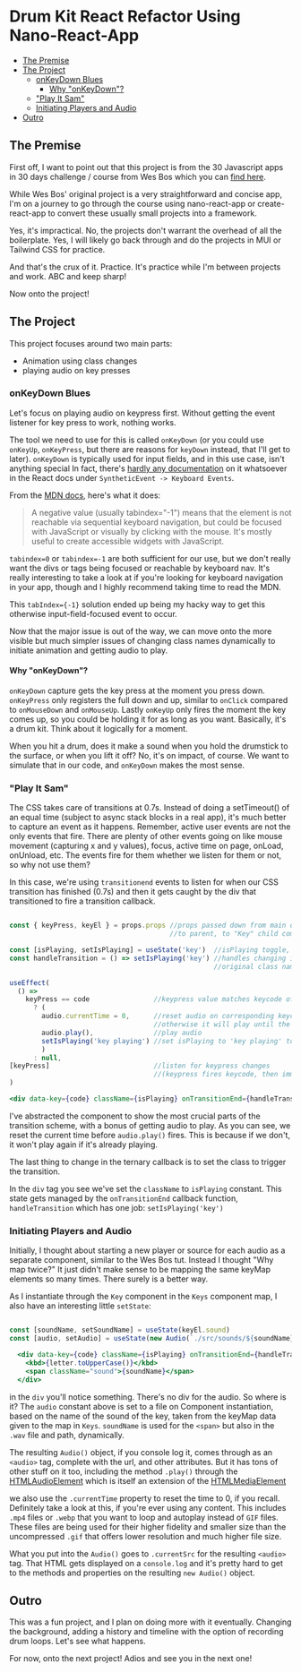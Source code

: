 # Drum Kit React Refactor Using Nano-React-App

- [The Premise](https://github.com/JollyRen/drumKit-reactRefactor-nano#the-premise)
- [The Project](https://github.com/JollyRen/drumKit-reactRefactor-nano#the-project)
    - [onKeyDown Blues](https://github.com/JollyRen/drumKit-reactRefactor-nano#onkeydown-blues)
        - [Why "onKeyDown"?](https://github.com/JollyRen/drumKit-reactRefactor-nano/blob/main/README.md#why-onkeydown)
    - ["Play It Sam"](https://github.com/JollyRen/drumKit-reactRefactor-nano#play-it-sam)
    - [Initiating Players and Audio](https://github.com/JollyRen/drumKit-reactRefactor-nano#initiating-players-and-audio)
- [Outro](https://github.com/JollyRen/drumKit-reactRefactor-nano#outro)

## The Premise

First off, I want to point out that this project is from the 30 Javascript apps in 30 days challenge / course from Wes Bos which you can [find here](https://javascript30.com/).

While Wes Bos' original project is a very straightforward and concise app, I'm on a journey to go through the course using nano-react-app or create-react-app to convert these usually small projects into a framework.

Yes, it's impractical. No, the projects don't warrant the overhead of all the boilerplate. Yes, I will likely go back through and do the projects in MUI or Tailwind CSS for practice.

And that's the crux of it. Practice. It's practice while I'm between projects and work. ABC and keep sharp!

Now onto the project!

## The Project

This project focuses around two main parts:
- Animation using class changes
- playing audio on key presses

### onKeyDown Blues

Let's focus on playing audio on keypress first. Without getting the event listener for key press to work, nothing works.

The tool we need to use for this is called `onKeyDown` (or you could use `onKeyUp`, `onKeyPress`, but there are reasons for `keyDown` instead, that I'll get to later). `onKeyDown` is typically used for input fields, and in this use case, isn't anything special In fact, there's [hardly any documentation](https://reactjs.org/docs/events.html#keyboard-events) on it whatsoever in the React docs under `SyntheticEvent -> Keyboard Events`.

From the [MDN docs](https://developer.mozilla.org/en-US/docs/Web/HTML/Global_attributes/tabindex), here's what it does:
> A negative value (usually tabindex="-1") means that the element is not reachable via sequential keyboard navigation, but could be focused with JavaScript or visually by clicking with the mouse. It's mostly useful to create accessible widgets with JavaScript.

`tabindex=0` or `tabindex=-1` are both sufficient for our use, but we don't really want the divs or tags being focused or reachable by keyboard nav. It's really interesting to take a look at if you're looking for keyboard navigation in your app, though and I highly recommend taking time to read the MDN.

This `tabIndex={-1}` solution ended up being my hacky way to get this otherwise input-field-focused event to occur.

Now that the major issue is out of the way, we can move onto the more visible but much simpler issues of changing class names dynamically to initiate animation and getting audio to play.

#### Why "onKeyDown"?

`onKeyDown` capture gets the key press at the moment you press down. `onKeyPress` only registers the full down and up, similar to `onClick` compared to `onMouseDown` and `onMouseUp`. Lastly `onKeyUp` only fires the moment the key comes up, so you could be holding it for as long as you want. Basically, it's a drum kit. Think about it logically for a moment.

When you hit a drum, does it make a sound when you hold the drumstick to the surface, or when you lift it off? No, it's on impact, of course. We want to simulate that in our code, and `onKeyDown` makes the most sense.

### "Play It Sam"

The CSS takes care of transitions at 0.7s. Instead of doing a setTimeout() of an equal time (subject to async stack blocks in a real app), it's much better to capture an event as it happens. Remember, active user events are not the only events that fire. There are plenty of other events going on like mouse movement (capturing x and y values), focus, active time on page, onLoad, onUnload, etc. The events fire for them whether we listen for them or not, so why not use them?

In this case, we're using `transitionend` events to listen for when our CSS transition has finished (0.7s) and then it gets caught by the div that transitioned to fire a transition callback.

```jsx

const { keyPress, keyEl } = props.props //props passed down from main div on App entrypoint
                                        //to parent, to "Key" child component

const [isPlaying, setIsPlaying] = useState('key')  //isPlaying toggle, dynamic class name
const handleTransition = () => setIsPlaying('key') //handles changing isPlaying back to
                                                   //original class name once transitionEnd fires.

useEffect(
  () =>
    keyPress == code                //keypress value matches keycode of event(num vs string)
      ? (
        audio.currentTime = 0,      //reset audio on corresponding keycode
                                    //otherwise it will play until the end without firing again
        audio.play(),               //play audio
        setIsPlaying('key playing') //set isPlaying to 'key playing' to trigger transition
        )
      : null,
[keyPress]                          //listen for keypress changes
                                    //(keypress fires keycode, then immediately is reset to '')
)

<div data-key={code} className={isPlaying} onTransitionEnd={handleTransition}></div>

```
I've abstracted the component to show the most crucial parts of the transition scheme, with a bonus of getting audio to play. As you can see, we reset the current time before `audio.play()` fires. This is because if we don't, it won't play again if it's already playing.

The last thing to change in the ternary callback is to set the class to trigger the transition.

In the `div` tag you see we've set the `className` to `isPlaying` constant. This state gets managed by the `onTransitionEnd` callback function, `handleTransition` which has one job: `setIsPlaying('key')`

### Initiating Players and Audio

Initially, I thought about starting a new player or source for each audio as a separate component, similar to the Wes Bos tut. Instead I thought "Why map twice?" It just didn't make sense to be mapping the same keyMap elements so many times. There surely is a better way.

As I instantiate through the `Key` component in the `Keys` component map, I also have an interesting little `setState`:

```jsx

const [soundName, setSoundName] = useState(keyEl.sound)
const [audio, setAudio] = useState(new Audio(`./src/sounds/${soundName}.wav`))

  <div data-key={code} className={isPlaying} onTransitionEnd={handleTransition}>
    <kbd>{letter.toUpperCase()}</kbd>
    <span className="sound">{soundName}</span>
  </div>

```

in the `div` you'll notice something. There's no div for the audio. So where is it? The `audio` constant above is set to a file on Component instantiation, based on the name of the sound of the key, taken from the keyMap data given to the map in `Keys`. `soundName` is used for the `<span>` but also in the `.wav` file and path, dynamically.

The resulting `Audio()` object, if you console log it, comes through as an `<audio>` tag, complete with the url, and other attributes. But it has tons of other stuff on it too, including the method `.play()` through the [HTMLAudioElement](https://developer.mozilla.org/en-US/docs/Web/API/HTMLAudioElement) which is itself an extension of the [HTMLMediaElement](https://developer.mozilla.org/en-US/docs/Web/API/HTMLMediaElement)

we also use the `.currentTime` property to reset the time to 0, if you recall. Definitely take a look at this, if you're ever using any content. This includes `.mp4` files or `.webp` that you want to loop and autoplay instead of `GIF` files. These files are being used for their higher fidelity and smaller size than the uncompressed `.gif` that offers lower resolution and much higher file size.

What you put into the `Audio()` goes to `.currentSrc` for the resulting `<audio>` tag. That HTML gets displayed on a `console.log` and it's pretty hard to get to the methods and properties on the resulting `new Audio()` object.

## Outro

This was a fun project, and I plan on doing more with it eventually. Changing the background, adding a history and timeline with the option of recording drum loops. Let's see what happens.

For now, onto the next project! Adios and see you in the next one!
